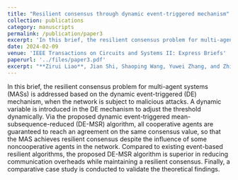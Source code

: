 ```yaml
---
title: "Resilient consensus through dynamic event-triggered mechanism"
collection: publications
category: manuscripts
permalink: /publication/paper3
excerpt: 'In this brief, the resilient consensus problem for multi-agent systems (MASs) is addressed based on the dynamic event-triggered (DE) mechanism, when the network is subject to malicious attacks.'
date: 2024-02-09
venue: 'IEEE Transactions on Circuits and Systems II: Express Briefs'
paperurl: '../files/paper3.pdf'
excerpt: "**Zirui Liao**, Jian Shi, Shaoping Wang, Yuwei Zhang, and Zhiyong Sun. <br/><img src='/images/figureTCAS.png'>"
---
```


In this brief, the resilient consensus problem for multi-agent systems (MASs) is addressed based on the dynamic event-triggered (DE) mechanism, when the network is subject to malicious attacks. A dynamic variable is introduced in the DE mechanism to adjust the threshold dynamically. Via the proposed dynamic event-triggered mean-subsequence-reduced (DE-MSR) algorithm, all cooperative agents are guaranteed to reach an agreement on the same consensus value, so that the MAS achieves resilient consensus despite the influence of some noncooperative agents in the network. Compared to existing event-based resilient algorithms, the proposed DE-MSR algorithm is superior in reducing communication overheads while maintaining a resilient consensus. Finally, a comparative case study is conducted to validate the theoretical findings.

